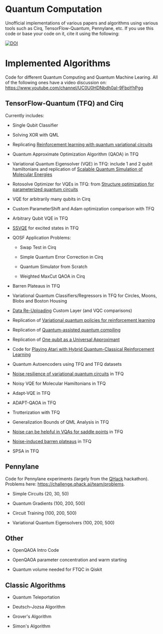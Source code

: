 # Quantum Computation

Unofficial implementations of various papers and algorithms using various tools such as Cirq, TensorFlow-Quantum, Pennylane, etc. If you use this code or base your code on it, cite it using the following: 

[![DOI](https://zenodo.org/badge/253099682.svg)](https://zenodo.org/badge/latestdoi/253099682)


# Implemented Algorithms

Code for different Quantum Computing and Quantum Machine Learing. All of the following ones have a video discussion on: https://www.youtube.com/channel/UC0U0HDNbdh0aI-9FbpYhPgg

## TensorFlow-Quantum (TFQ) and Cirq

Currently includes:

- Single Qubit Classifier

- Solving XOR with QML

- Replicating [Reinforcement learning with quantum variational circuits](https://ojs.aaai.org/index.php/AIIDE/article/view/7437/7289)

- Quantum Approximate Optimization Algorithm (QAOA) in TFQ

- Variational Quantum Eigensolver (VQE) in TFQ: include 1 and 2 qubit hamiltonians and replication of [Scalable Quantum Simulation of Molecular Energies](https://arxiv.org/pdf/1512.06860.pdf)

- Rotosolve Optimizer for VQEs in TFQ: from [Structure optimization for parameterized quantum circuits](https://quantum-journal.org/papers/q-2021-01-28-391/pdf/)

- VQE for arbitrarily many qubits in Cirq

- Custom ParameterShift and Adam optimization comparison with TFQ

- Arbitrary Qubit VQE in TFQ

- [SSVQE](https://arxiv.org/abs/1810.09434) for excited states in TFQ

- QOSF Application Problems:

  - Swap Test in Cirq

  - Simple Quantum Error Correction in Cirq

  - Quantum Simulator from Scratch

  - Weighted MaxCut QAOA in Cirq

- Barren Plateaus in TFQ

- Variational Quantum Classifiers/Regressors in TFQ for Circles, Moons, Blobs and Boston Housing

- [Data Re-Uploading](https://quantum-journal.org/papers/q-2020-02-06-226/pdf/) Custom Layer (and VQC comparisons)

- Replication of [Variational quantum policies for reinforcement learning](https://arxiv.org/pdf/2103.05577.pdf)

- Replication of [Quantum-assisted quantum compiling](https://quantum-journal.org/papers/q-2019-05-13-140/pdf/)

- Replication of [One qubit as a Universal Approximant](https://arxiv.org/pdf/2102.04032.pdf)

- Code for [Playing Atari with Hybrid Quantum-Classical Reinforcement Learning](http://proceedings.mlr.press/v148/lockwood21a/lockwood21a.pdf)

- Quantum Autoencoders using TFQ and TFQ datasets

- [Noise resilience of variational quantum circuits](https://arxiv.org/abs/2011.01125) in TFQ  
- Noisy VQE for Molecular Hamiltonians in TFQ 
- Adapt-VQE in TFQ
- ADAPT-QAOA in TFQ
- Trotterization with TFQ
- Generalization Bounds of QML Analysis in TFQ
- [Noise can be helpful in VQAs for saddle points](https://arxiv.org/abs/2210.06723) in TFQ
- [Noise-induced barren plateaus](https://arxiv.org/abs/2007.14384) in TFQ
- SPSA in TFQ

## Pennylane

Code for Pennylane experiments (largely from the [QHack](https://qhack.ai/) hackathon). Problems here: https://challenge.qhack.ai/team/problems. 

- Simple Circuits (20, 30, 50)

- Quantum Gradients (100, 200, 500)

- Circuit Training (100, 200, 500)

- Variational Quantum Eigensolvers (100, 200, 500)

## Other

- OpenQAOA Intro Code

- OpenQAOA parameter concentration and warm starting

- Quantum volume needed for FTQC in Qiskit

## Classic Algorithms

- Quantum Teleportation

- Deutsch–Jozsa Algorithm

- Grover's Algorithm

- Simon's Algorithm


